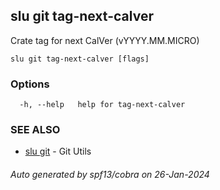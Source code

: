 ## slu git tag-next-calver

Crate tag for next CalVer (vYYYY.MM.MICRO)

```
slu git tag-next-calver [flags]
```

### Options

```
  -h, --help   help for tag-next-calver
```

### SEE ALSO

* [slu git](slu_git.md)	 - Git Utils

###### Auto generated by spf13/cobra on 26-Jan-2024
